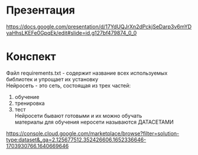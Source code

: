 # Презентация
https://docs.google.com/presentation/d/17YdUQJrXn2dPckjSeDarp3v6mYDyaHhsLKEFe0GpqEk/edit#slide=id.g127bf479874_0_0

# Конспект
Файл requirements.txt - содержит название всех используемых библиотек и упрощает их установку<br>
Нейросеть - это сеть, состоящая из трех частей:
1) обучение
2) тренировка
3) тест<br>
Нейросети бывают готовыми и их можно обучать<br>
материалы для обучения неросети называются ДАТАСЕТАМИ<br>

https://console.cloud.google.com/marketplace/browse?filter=solution-type:dataset&_ga=2.125677512.352426606.1652336646-1703930766.1640669646
